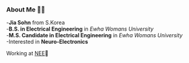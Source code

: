 ### About Me 👩‍🦱

-**Jia Sohn** from S.Korea   
-**B.S. in Electrical Engineering** in *Ewha Womans University*   
-**M.S. Candidate in Electrical Engineering** in *Ewha Womans University*   
-Interested in **Neuro-Electronics**   

Working at [NEE](https://sites.google.com/view/junlab)🥼  


<!--
**jswondersj/jswondersj** is a ✨ _special_ ✨ repository because its `README.md` (this file) appears on your GitHub profile.

Here are some ideas to get you started:

- 🔭 I’m currently working on ...
- 🌱 I’m currently learning ...
- 👯 I’m looking to collaborate on ...
- 🤔 I’m looking for help with ...
- 💬 Ask me about ...
- 📫 How to reach me: ...
- 😄 Pronouns: ...
- ⚡ Fun fact: ...
-->
